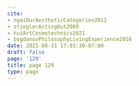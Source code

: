 ```yaml
---
cite:
- ngaiOurAestheticCategories2012
- stieglerActingOut2009
- huiArtCosmotechnics2021
- bogdanovPhilosophyLivingExperience2016
date: 2021-08-31 17:03:30-07:00
draft: false
page: '129'
title: page 129
type: page
---
```


